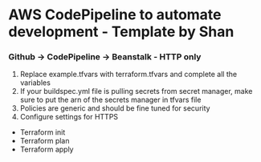 # AWS CodePipeline to automate development - Template by Shan

### Github -> CodePipeline -> Beanstalk - HTTP only
1. Replace example.tfvars with terraform.tfvars and complete all the variables
2. If your buildspec.yml file is pulling secrets from secret manager, make sure to put the arn of the secrets manager in tfvars file
3. Policies are generic and should be fine tuned for security
4. Configure settings for HTTPS

* Terraform init
* Terraform plan
* Terraform apply
